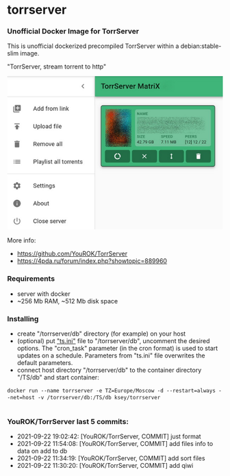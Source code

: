 # torrserver
### Unofficial Docker Image for TorrServer

This is unofficial dockerized precompiled TorrServer within a debian:stable-slim image.

"TorrServer, stream torrent to http"

![TorrServer](https://raw.githubusercontent.com/MrKsey/torrserver/master/ts.jpg)

More info:
- https://github.com/YouROK/TorrServer
- https://4pda.ru/forum/index.php?showtopic=889960

### Requirements

* server with docker
* ~256 Mb RAM, ~512 Mb disk space 

### Installing

- сreate "/torrserver/db" directory (for example) on your host
- (optional) put ["ts.ini"](https://raw.githubusercontent.com/MrKsey/torrserver/master/ts.ini) file to "/torrserver/db", uncomment the desired options. The "cron_task" parameter (in the cron format) is used to start updates on a schedule. Parameters from "ts.ini" file overwrites the default parameters.
- connect host directory "/torrserver/db" to the container directory "/TS/db" and start container:
```
docker run --name torrserver -e TZ=Europe/Moscow -d --restart=always --net=host -v /torrserver/db:/TS/db ksey/torrserver
```




































# #
### YouROK/TorrServer last 5 commits:
* 2021-09-22 19:02:42: [YouROK/TorrServer, COMMIT] just format
* 2021-09-22 11:54:08: [YouROK/TorrServer, COMMIT] add files info to data on add to db
* 2021-09-22 11:34:19: [YouROK/TorrServer, COMMIT] add sort files
* 2021-09-22 11:30:20: [YouROK/TorrServer, COMMIT] add qiwi
